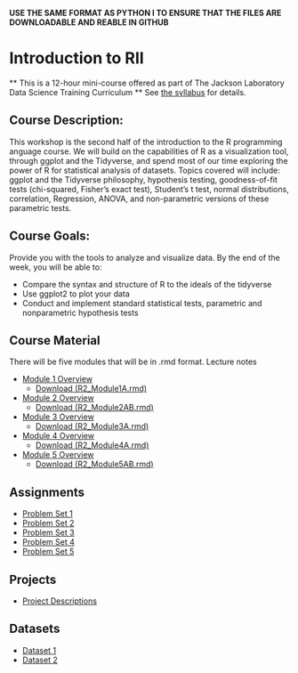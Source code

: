 **USE THE SAME FORMAT AS PYTHON I TO ENSURE THAT THE FILES ARE DOWNLOADABLE AND REABLE IN GITHUB**
# Introduction to RII
** This is a 12-hour mini-course offered as part of The Jackson Laboratory Data Science Training Curriculum **
See [the syllabus](IntroRISyllabus_2025.docx) for details.

## Course Description: 
This workshop is the second half of the introduction to the R programming
anguage course. We will build on the capabilities of R as a visualization tool, through ggplot and the Tidyverse, and spend most of our time exploring the power of R for statistical analysis of datasets. Topics covered will include: ggplot and the Tidyverse philosophy, hypothesis testing, goodness-of-fit tests (chi-squared, Fisher’s exact test), Student’s t test, normal distributions, correlation, Regression, ANOVA, and non-parametric versions of these parametric tests.  

## Course Goals: 
Provide you with the tools to analyze and visualize data. By the end of the week, you will be able to:
- Compare the syntax and structure of R to the ideals of the tidyverse
- Use ggplot2 to plot your data
- Conduct and implement standard statistical tests, parametric and nonparametric hypothesis tests

## Course Material
There will be five modules that will be in .rmd format. 
Lecture notes
- [Module 1 Overview](Course_content_RMD/Module_1.md)
  - <a href = "Course_content_RMD/R2_Module1AB.Rmd" download>Download (R2_Module1A.rmd)<a>
- [Module 2 Overview](Course_content_RMD/Module_2.md)
  - <a href = "Course_content_RMD/R2_Module2AB.Rmd" download>Download (R2_Module2AB.rmd)<a>
- [Module 3 Overview](Course_content_RMDs/Module_3.md)
  - <a href = "Course_content_RMD/R2_Module3AB_HypothesisTesting.Rmd
" download>Download (R2_Module3A.rmd)<a>
- [Module 4 Overview](Course_content_RMD/Module_4.md)
  - <a href = "Course_content_RMD/R2_Module4AB.Rmd" download>Download (R2_Module4A.rmd)<a>
- [Module 5 Overview](Course_content_RMD/Module_5.md)
  - <a href = "Course_content_RMD/R2_Module5AB.Rmd" download>Download (R2_Module5AB.rmd)<a>

## Assignments
- [Problem Set 1](assignments/problem_set1.md)
- [Problem Set 2](assignments/problem_set2.md)
- [Problem Set 3](assignments/problem_set3.md)
- [Problem Set 4](assignments/problem_set4.md)
- [Problem Set 5](assignments/problem_set5.md)

## Projects
- [Project Descriptions](projects/descriptions.md)

## Datasets
- [Dataset 1](datasets/dataset1.csv)
- [Dataset 2](datasets/dataset2.csv)

